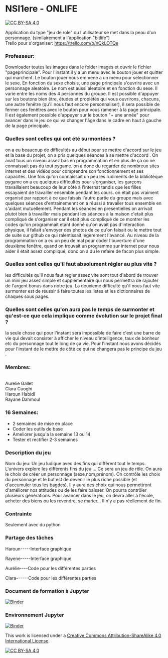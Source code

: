 # NSI1ere - ONLIFE
[![CC BY-SA 4.0][cc-by-sa-shield]][cc-by-sa]

Application du type "jeu de role" ou l'utilisateur se met dans la peau d'un personnage. (similairement a l'application "bitlife")
<br>Trello pour s'organiser: https://trello.com/b/nQkLOTQe

### Professeur:
Downloader toutes les images dans le folder images et ouvrir le fichier "pageprincipale". Pour l'instant il y a un menu avec le bouton jouer et quitter qui marchent. Le bouton jouer nous emmene a un menu pour selectionner le sexe. En fonction du sexe choisis, une page principale s'ouvrira avec un personnage aleatoire. Le nom est aussi aleatoire et en fonction du sexe. Il varie entre les noms des 4 personnes du groupe. Il est possible d'appuyer sur les boutons bien être, études et propiétés qui vous ouvrirons, chacuns, une autre fenêtre (qu'il nous faut encore personnaliser), il sera possible de fermer ces fenêtres avec le bouton pour vous ramener à la page principale. Il est également possible d'appuyer sur le bouton "+ une année" pour avancer dans le jeu ce qui va changer l'âge dans le cadre en haut à gauche de la page principale.

### Quelles sont celles qui ont été surmontées ?
on a eu beaucoup de difficultés au début pour se mettre d'accord sur le jeu et la  base du projet, on a pris quelques séances à se mettre d'accord . On avait tous un niveau assez bas en programmation et en plus de ça on ne connaissait pas du tout pygame. on a donc du regarder de nombreux sites internet et des vidéos pour comprendre son fonctionnement et ses capacités. Une fois qu'on connaissait un peu les rudiments de la bibliotèque pygame on a eu quelques difficultés pour s'organiser, les garçons travaillaient beaucoup de leur côté à l'internat tandis que les filles essayaient de travailler ensemble pendant les cours. on était pas vraiment organisé par rapport à ce que faisais l'autre partie du groupe mais avec quelques séances d'entrainemennt on a réussi à travailer tous ensemble en s'aidant mutuellement. Pendant les séances en presentielles on arrivait plutot bien à travailler mais pendant les séances à la maison c'etait plus compliqué de s'organiser car il etait plus compliqué de ce montrer les codes qu'on programmait etant donné qu'on avait pas d'interaction physique, il fallait s'envoyer des photos de ce qu'on faisait ou le mettre tout de suite sur github ce qui ralentissait légèrement l'avancé. Au niveau de la programmation on a eu un peu de mal pour coder l'ouverture d'une deuxième fenêtre, quand on trouvait un programme sur internet pour nous aider il était assez compliqué, donc on a du le refaire de facon plus simple. 

### Quelles sont celles qu'il faut absolument régler au plus vite ?
les difficultés qu'il nous faut regler assez vite sont tout d'abord de trouver un mini jeu assez simple et supplémentaire qui nous permettra de rajouter de l'argent bonus dans notre jeu. La deuxieme difficulté qu'il nous faut vite surmonter est de réussir à faire toutes les listes et les dictionnaires de chaques sous pages.

### Quelles sont celles qu'on aura pas le temps de surmonter et qu'est-ce que cela implique comme évolution sur le projet final ?
la seule chose qui pour l'instant sera impossible de faire c'est une barre de vie qui devait consister à afficher le niveau d'intelligence, taux de bonheur etc du personnage tout le long de ça vie. Pour l'instant nous avons décidés pour l'instant de le mettre de côté ce qui ne changera pas le principe du jeu . 

### Membres:
<br>Aurelie Gallet
<br>Clara Cuoghi
<br>Haroun Habidi
<br>Rayane Dahmoul

### 16 Semaines:
- 2 semaines de mise en place
- Coder les outils de base
- Ameliorer jusqu'a la semaine 13 ou 14
- Tester et rectifier 2-3 semaines

### Description du jeu

Nom du jeu: Un jeu ludique avec des fins qui diffèrent tout le temps. L'univers explore les différents fins du jeu ... Ce sera un jeu de rôle. On aura le choix de créer un personnage (sexe,nom,prénom). On contrôle les choix du personnage et le but est de devenir le plus riche possible (et d'accumuler tous les bagdes). Il y aura des choix qui nous permettront d'améliorer nos attitudes ou de les faire baisser. On pourra contrôler plusieurs générations. Pour avancer dans le jeu, on devra aller à l'école, acheter des biens ou les revendre, se marier... Il n'y a pas réellement de fin.

### Contrainte

Seulement avec du python

### Partage des tâches

Haroun-----Interface graphique

Rayene-----Interface graphique

Aurélie----Code pour les différentes parties

Clara------Code pour les différentes parties


### Document de formation à Jupyter
[![Binder](https://mybinder.org/badge_logo.svg)](https://mybinder.org/v2/gh/alphaaureus/NSIterm/master?filepath=presentation.ipynb)

### Environnement Jupyter
[![Binder](https://mybinder.org/badge_logo.svg)](https://mybinder.org/v2/gh/alphaaureus/NSI1ere/master?urlpath=apps/environnement.ipynb)

This work is licensed under a
[Creative Commons Attribution-ShareAlike 4.0 International License][cc-by-sa].

[![CC BY-SA 4.0][cc-by-sa-image]][cc-by-sa]

[cc-by-sa]: http://creativecommons.org/licenses/by-sa/4.0/
[cc-by-sa-image]: https://licensebuttons.net/l/by-sa/4.0/88x31.png
[cc-by-sa-shield]: https://img.shields.io/badge/License-CC%20BY--SA%204.0-lightgrey.svg
